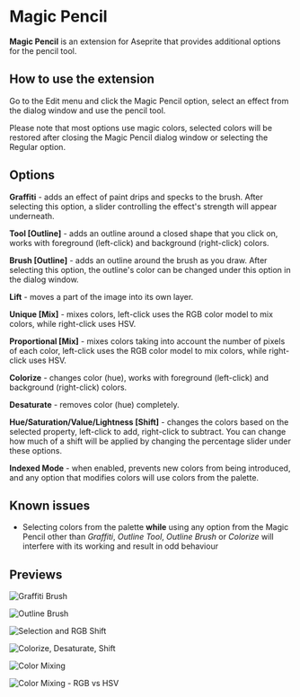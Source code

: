 # Magic Pencil

**Magic Pencil** is an extension for Aseprite that provides additional options for the pencil tool.

## How to use the extension

Go to the Edit menu and click the Magic Pencil option, select an effect from the dialog window and use the pencil tool.

Please note that most options use magic colors, selected colors will be restored after closing the Magic Pencil dialog window or selecting the Regular option.

## Options

**Graffiti** - adds an effect of paint drips and specks to the brush. After selecting this option, a slider controlling the effect's strength will appear underneath.

**Tool [Outline]** - adds an outline around a closed shape that you click on, works with foreground (left-click) and background (right-click) colors.

**Brush [Outline]** - adds an outline around the brush as you draw. After selecting this option, the outline's color can be changed under this option in the dialog window.

**Lift** - moves a part of the image into its own layer.

**Unique [Mix]** - mixes colors, left-click uses the RGB color model to mix colors, while right-click uses HSV.

**Proportional [Mix]** - mixes colors taking into account the number of pixels of each color, left-click uses the RGB color model to mix colors, while right-click uses HSV.

**Colorize** - changes color (hue), works with foreground (left-click) and background (right-click) colors.

**Desaturate** - removes color (hue) completely.

**Hue/Saturation/Value/Lightness [Shift]** - changes the colors based on the selected property, left-click to add, right-click to subtract. You can change how much of a shift will be applied by changing the percentage slider under these options.

**Indexed Mode** - when enabled, prevents new colors from being introduced, and any option that modifies colors will use colors from the palette.

## Known issues

- Selecting colors from the palette **while** using any option from the Magic Pencil other than *Graffiti*, *Outline Tool*, *Outline Brush* or *Colorize* will interfere with its working and result in odd behaviour

## Previews

![Graffiti Brush](/Magic%20Pencil/readme-images/graffiti.gif "Graffiti Brush")

![Outline Brush](/Magic%20Pencil/readme-images/outline-brush.gif "Outline Brush")

![Selection and RGB Shift](/Magic%20Pencil/readme-images/selection-rgb-shift.gif "Selection and RGB Shift")

![Colorize, Desaturate, Shift](/Magic%20Pencil/readme-images/colorize-desaturate-shift.gif "Colorize, Desaturate, Shift")

![Color Mixing](/Magic%20Pencil/readme-images/color-mixing.gif "Color Mixing")

![Color Mixing - RGB vs HSV](/Magic%20Pencil/readme-images/color-mixing-rgb-vs-hsv.gif "Color Mixing - RGB vs HSV")
